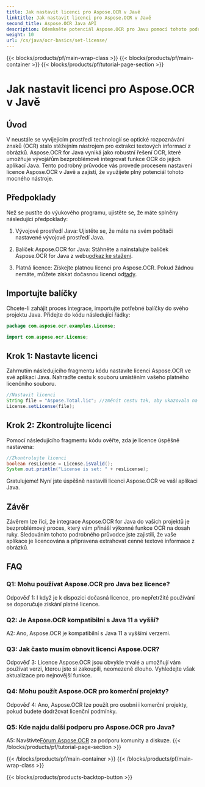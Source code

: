 ```yaml
---
title: Jak nastavit licenci pro Aspose.OCR v Javě
linktitle: Jak nastavit licenci pro Aspose.OCR v Javě
second_title: Aspose.OCR Java API
description: Odemkněte potenciál Aspose.OCR pro Javu pomocí tohoto podrobného průvodce. Nastavte svou licenci bez námahy a rozšiřte své možnosti OCR.
weight: 10
url: /cs/java/ocr-basics/set-license/
---
```


{{< blocks/products/pf/main-wrap-class >}}
{{< blocks/products/pf/main-container >}}
{{< blocks/products/pf/tutorial-page-section >}}

# Jak nastavit licenci pro Aspose.OCR v Javě

## Úvod

V neustále se vyvíjejícím prostředí technologií se optické rozpoznávání znaků (OCR) stalo stěžejním nástrojem pro extrakci textových informací z obrázků. Aspose.OCR for Java vyniká jako robustní řešení OCR, které umožňuje vývojářům bezproblémově integrovat funkce OCR do jejich aplikací Java. Tento podrobný průvodce vás provede procesem nastavení licence Aspose.OCR v Javě a zajistí, že využijete plný potenciál tohoto mocného nástroje.

## Předpoklady

Než se pustíte do výukového programu, ujistěte se, že máte splněny následující předpoklady:

1. Vývojové prostředí Java: Ujistěte se, že máte na svém počítači nastavené vývojové prostředí Java.

2.  Balíček Aspose.OCR for Java: Stáhněte a nainstalujte balíček Aspose.OCR for Java z webu[odkaz ke stažení](https://releases.aspose.com/ocr/java/).

3. Platná licence: Získejte platnou licenci pro Aspose.OCR. Pokud žádnou nemáte, můžete získat dočasnou licenci od[tady](https://purchase.aspose.com/temporary-license/).

## Importujte balíčky

Chcete-li zahájit proces integrace, importujte potřebné balíčky do svého projektu Java. Přidejte do kódu následující řádky:

```java
package com.aspose.ocr.examples.License;

import com.aspose.ocr.License;
```

## Krok 1: Nastavte licenci

Zahrnutím následujícího fragmentu kódu nastavíte licenci Aspose.OCR ve své aplikaci Java. Nahraďte cestu k souboru umístěním vašeho platného licenčního souboru.

```java
//Nastavit licenci
String file = "Aspose.Total.lic"; //změnit cestu tak, aby ukazovala na platnou licenci
License.setLicense(file);
```

## Krok 2: Zkontrolujte licenci

Pomocí následujícího fragmentu kódu ověřte, zda je licence úspěšně nastavena:

```java
//Zkontrolujte licenci
boolean resLicense = License.isValid();
System.out.println("License is set: " + resLicense);
```

Gratulujeme! Nyní jste úspěšně nastavili licenci Aspose.OCR ve vaší aplikaci Java.

## Závěr

Závěrem lze říci, že integrace Aspose.OCR for Java do vašich projektů je bezproblémový proces, který vám přináší výkonné funkce OCR na dosah ruky. Sledováním tohoto podrobného průvodce jste zajistili, že vaše aplikace je licencována a připravena extrahovat cenné textové informace z obrázků.

## FAQ

### Q1: Mohu používat Aspose.OCR pro Java bez licence?

Odpověď 1: I když je k dispozici dočasná licence, pro nepřetržité používání se doporučuje získání platné licence.

### Q2: Je Aspose.OCR kompatibilní s Java 11 a vyšší?

A2: Ano, Aspose.OCR je kompatibilní s Java 11 a vyššími verzemi.

### Q3: Jak často musím obnovit licenci Aspose.OCR?

Odpověď 3: Licence Aspose.OCR jsou obvykle trvalé a umožňují vám používat verzi, kterou jste si zakoupili, neomezeně dlouho. Vyhledejte však aktualizace pro nejnovější funkce.

### Q4: Mohu použít Aspose.OCR pro komerční projekty?

Odpověď 4: Ano, Aspose.OCR lze použít pro osobní i komerční projekty, pokud budete dodržovat licenční podmínky.

### Q5: Kde najdu další podporu pro Aspose.OCR pro Java?

 A5: Navštivte[Fórum Aspose.OCR](https://forum.aspose.com/c/ocr/16) za podporu komunity a diskuze.
{{< /blocks/products/pf/tutorial-page-section >}}

{{< /blocks/products/pf/main-container >}}
{{< /blocks/products/pf/main-wrap-class >}}

{{< blocks/products/products-backtop-button >}}
